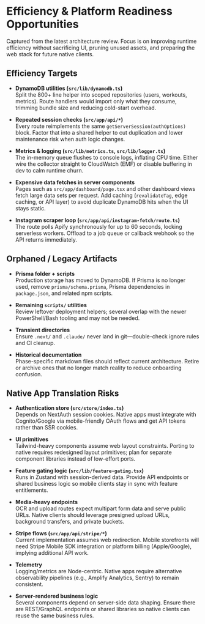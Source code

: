 # Efficiency & Platform Readiness Opportunities

Captured from the latest architecture review. Focus is on improving runtime efficiency without sacrificing UI, pruning unused assets, and preparing the web stack for future native clients.

## Efficiency Targets

- **DynamoDB utilities (`src/lib/dynamodb.ts`)**  
  Split the 800+ line helper into scoped repositories (users, workouts, metrics). Route handlers would import only what they consume, trimming bundle size and reducing cold-start overhead.

- **Repeated session checks (`src/app/api/*`)**  
  Every route reimplements the same `getServerSession(authOptions)` block. Factor that into a shared helper to cut duplication and lower maintenance risk when auth logic changes.

- **Metrics & logging (`src/lib/metrics.ts`, `src/lib/logger.ts`)**  
  The in-memory queue flushes to console logs, inflating CPU time. Either wire the collector straight to CloudWatch (EMF) or disable buffering in dev to calm runtime churn.

- **Expensive data fetches in server components**  
  Pages such as `src/app/dashboard/page.tsx` and other dashboard views fetch large data sets per request. Add caching (`revalidateTag`, edge caching, or API layer) to avoid duplicate DynamoDB hits when the UI stays static.

- **Instagram scraper loop (`src/app/api/instagram-fetch/route.ts`)**  
  The route polls Apify synchronously for up to 60 seconds, locking serverless workers. Offload to a job queue or callback webhook so the API returns immediately.

## Orphaned / Legacy Artifacts

- **Prisma folder + scripts**  
  Production storage has moved to DynamoDB. If Prisma is no longer used, remove `prisma/schema.prisma`, Prisma dependencies in `package.json`, and related npm scripts.

- **Remaining `scripts/` utilities**  
  Review leftover deployment helpers; several overlap with the newer PowerShell/Bash tooling and may not be needed.

- **Transient directories**  
  Ensure `.next/` and `.claude/` never land in git—double-check ignore rules and CI cleanup.

- **Historical documentation**  
  Phase-specific markdown files should reflect current architecture. Retire or archive ones that no longer match reality to reduce onboarding confusion.

## Native App Translation Risks

- **Authentication store (`src/store/index.ts`)**  
  Depends on NextAuth session cookies. Native apps must integrate with Cognito/Google via mobile-friendly OAuth flows and get API tokens rather than SSR cookies.

- **UI primitives**  
  Tailwind-heavy components assume web layout constraints. Porting to native requires redesigned layout primitives; plan for separate component libraries instead of low-effort ports.

- **Feature gating logic (`src/lib/feature-gating.tsx`)**  
  Runs in Zustand with session-derived data. Provide API endpoints or shared business logic so mobile clients stay in sync with feature entitlements.

- **Media-heavy endpoints**  
  OCR and upload routes expect multipart form data and serve public URLs. Native clients should leverage presigned upload URLs, background transfers, and private buckets.

- **Stripe flows (`src/app/api/stripe/*`)**  
  Current implementation assumes web redirection. Mobile storefronts will need Stripe Mobile SDK integration or platform billing (Apple/Google), implying additional API work.

- **Telemetry**  
  Logging/metrics are Node-centric. Native apps require alternative observability pipelines (e.g., Amplify Analytics, Sentry) to remain consistent.

- **Server-rendered business logic**  
  Several components depend on server-side data shaping. Ensure there are REST/GraphQL endpoints or shared libraries so native clients can reuse the same business rules.


